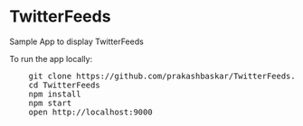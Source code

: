 # TwitterFeeds
Sample App to display TwitterFeeds

<p>To run the app locally:</p>
<div class="highlight highlight-source-shell">
    <pre>
    git clone https://github.com/prakashbaskar/TwitterFeeds.git
    cd TwitterFeeds
    npm install
    npm start
    open http://localhost:9000
    </pre>
</div>